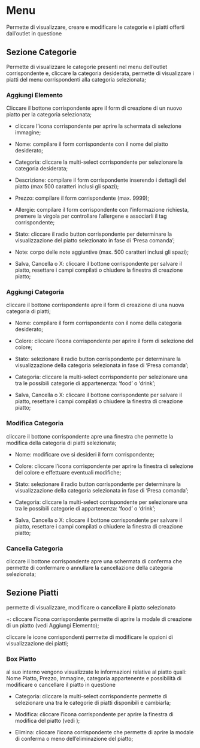 # Menu

Permette di visualizzare, creare e modificare le categorie e i piatti offerti dall’outlet in questione

## Sezione Categorie

Permette di visualizzare le categorie presenti nel menu dell’outlet corrispondente e, cliccare la categoria desiderata, permette di visualizzare i piatti del menu corrispondenti alla categoria selezionata;

### Aggiungi Elemento

 Cliccare il bottone corrispondente apre il form di creazione di un nuovo piatto per la categoria selezionata;

 *  cliccare l’icona corrispondente per aprire la schermata di selezione immagine;

 * Nome: compilare il form corrispondente con il nome del piatto desiderato;

 * Categoria: cliccare la multi-select corrispondente per selezionare la categoria desiderata;

 * Descrizione: compilare il form corrispondente inserendo i dettagli del piatto (max 500 caratteri inclusi gli spazi);

 * Prezzo: compilare il form corrispondente (max. 9999);

 * Allergie: compilare il form corrispondente con l’informazione richiesta, premere la virgola per controllare l’allergene e associarli il tag corrispondente;

 * Stato: cliccare il radio button corrispondente per determinare la visualizzazione del piatto selezionato in fase di ‘Presa comanda’;

 * Note: corpo delle note aggiuntive (max. 500 caratteri inclusi gli spazi);

 * Salva, Cancella o X: cliccare il bottone corrispondente per salvare il piatto, resettare i campi compilati o chiudere la finestra di creazione piatto;

 ### Aggiungi Categoria

 cliccare il bottone corrispondente apre il form di creazione di una nuova categoria di piatti;

 * Nome: compilare il form corrispondente con il nome della categoria desiderato;

 * Colore: cliccare l’icona corrispondente per aprire il form di selezione del colore;

 * Stato: selezionare il radio button corrispondente per determinare la visualizzazione della categoria selezionata in fase di ‘Presa comanda’;

 * Categoria: cliccare la multi-select corrispondente per selezionare una tra le possibili categorie di appartenenza:  ‘food’ o ‘drink’;

 * Salva, Cancella o X: cliccare il bottone corrispondente per salvare il piatto, resettare i campi compilati o chiudere la finestra di creazione piatto;

 ### Modifica Categoria

 cliccare il bottone corrispondente apre una finestra che permette la modifica della categoria di piatti selezionata;

 * Nome: modificare ove si desideri il form corrispondente;

 * Colore: cliccare l’icona corrispondente per aprire la finestra di selezione del colore e effettuare eventuali modifiche;

 * Stato: selezionare il radio button corrispondente per determinare la visualizzazione della categoria selezionata in fase di ‘Presa comanda’;

 * Categoria: cliccare la multi-select corrispondente per selezionare una tra le possibili categorie di appartenenza:  ‘food’ o ‘drink’;

 * Salva, Cancella o X: cliccare il bottone corrispondente per salvare il piatto, resettare i campi compilati o chiudere la finestra di creazione piatto;

### Cancella Categoria

cliccare il bottone corrispondente apre una schermata di conferma che permette di confermare o annullare la cancellazione della categoria selezionata;

## Sezione Piatti

permette di visualizzare, modificare o cancellare il piatto selezionato

+: cliccare l’icona corrispondente permette di aprire la modale di creazione di un piatto (vedi Aggiungi Elemento);

cliccare le icone corrispondenti permette di modificare le opzioni di visualizzazione dei piatti;

### Box Piatto

 al suo interno vengono visualizzate le informazioni relative al piatto quali: Nome Piatto, Prezzo, Immagine, categoria appartenente e possibilità di modificare o cancellare il piatto in questione

 * Categoria: cliccare la multi-select corrispondente permette di selezionare una tra le categorie di piatti disponibili e cambiarla;

 * Modifica: cliccare l’icona corrispondente per aprire la finestra di modifica del piatto (vedi );

 * Elimina: cliccare l’icona corrispondente che permette di aprire la modale di conferma o meno dell’eliminazione del piatto;
